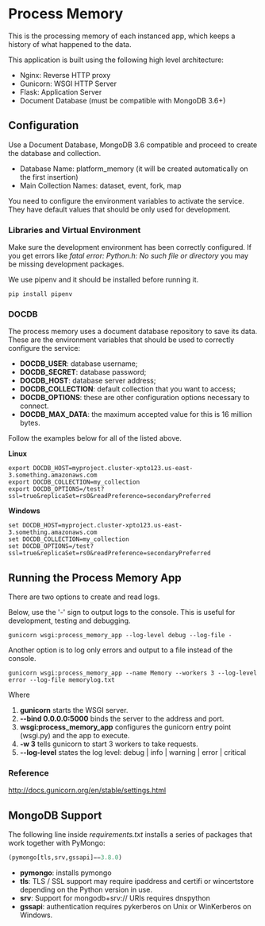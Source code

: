 # Process Memory
This is the processing memory of each instanced app, which keeps a history of what happened to the data.

This application is built using the following high level architecture:
- Nginx: Reverse HTTP proxy
- Gunicorn:  WSGI HTTP Server
- Flask: Application Server
- Document Database (must be compatible with MongoDB 3.6+)

## Configuration

Use a Document Database, MongoDB 3.6 compatible and proceed to create the database and collection.

- Database Name: platform_memory (it will be created automatically on the first insertion)
- Main Collection Names: dataset, event, fork, map

You need to configure the environment variables to activate the service. They have default values that should be only
used for development.

### Libraries and Virtual Environment

Make sure the development environment has been correctly configured. 
If you get errors like *fatal error: Python.h: No such file or directory* you may be missing development packages.

We use pipenv and it should be installed before running it.

```shell script
pip install pipenv

```

### DOCDB        

The process memory uses a document database repository to save its data. These are the environment variables that 
should be used to correctly configure the service:
        
- **DOCDB_USER**: database username;
- **DOCDB_SECRET**: database password;
- **DOCDB_HOST**: database server address;
- **DOCDB_COLLECTION**: default collection that you want to access;
- **DOCDB_OPTIONS**: these are other configuration options necessary to connect.
- **DOCDB_MAX_DATA**: the maximum accepted value for this is 16 million bytes.

Follow the examples below for all of the listed above.

**Linux**

```shell script
export DOCDB_HOST=myproject.cluster-xpto123.us-east-3.something.amazonaws.com
export DOCDB_COLLECTION=my_collection
export DOCDB_OPTIONS=/test?ssl=true&replicaSet=rs0&readPreference=secondaryPreferred
```

**Windows**
```shell script
set DOCDB_HOST=myproject.cluster-xpto123.us-east-3.something.amazonaws.com
set DOCDB_COLLECTION=my_collection
set DOCDB_OPTIONS=/test?ssl=true&replicaSet=rs0&readPreference=secondaryPreferred
```

## Running the Process Memory App
There are two options to create and read logs.

Below, use the '-' sign to output logs to the console. This is useful for development, testing and debugging.
```shell script
gunicorn wsgi:process_memory_app --log-level debug --log-file -
```

Another option is to log only errors and output to a file instead of the console.
```shell script
gunicorn wsgi:process_memory_app --name Memory --workers 3 --log-level error --log-file memorylog.txt
```
Where
1. **gunicorn** starts the WSGI server.
1. **--bind 0.0.0.0:5000** binds the server to the address and port.
1. **wsgi:process_memory_app** configures the gunicorn entry point (wsgi.py) and the app to execute.
1. **-w 3** tells gunicorn to start 3 workers to take requests.
1. **--log-level** states the log level: debug | info | warning | error | critical

### Reference
http://docs.gunicorn.org/en/stable/settings.html

## MongoDB Support

The following line inside *requirements.txt* installs a series of packages that work together with PyMongo:
```python
(pymongo[tls,srv,gssapi]==3.8.0)
```
- **pymongo**: installs pymongo
- **tls**: TLS / SSL support may require ipaddress and certifi or wincertstore depending on the Python version in use.
- **srv**: Support for mongodb+srv:// URIs requires dnspython
- **gssapi**: authentication requires pykerberos on Unix or WinKerberos on Windows.

